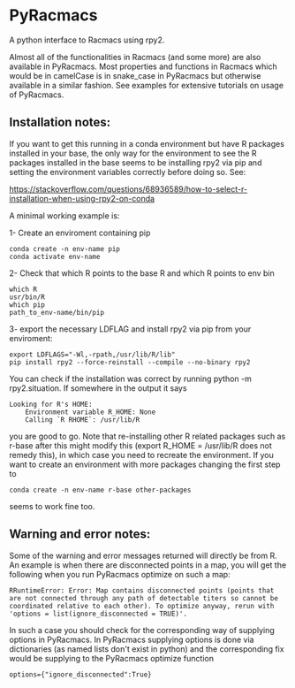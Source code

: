 # PyRacmacs
A python interface to Racmacs using rpy2.

Almost all of the functionalities in Racmacs (and some more) are also available in PyRacmacs. Most properties and functions in Racmacs which would be in camelCase 
is in snake_case in PyRacmacs but otherwise available in a similar fashion. See examples for extensive tutorials on usage of PyRacmacs.

## Installation notes:
If you want to get this running in a conda environment but have R packages installed in your base, the only way for the environment to see the R packages installed 
in the base seems to be installing rpy2 via pip and setting the environment variables correctly before doing so. See:

https://stackoverflow.com/questions/68936589/how-to-select-r-installation-when-using-rpy2-on-conda

A minimal working example is:

1- Create an enviroment containing pip
```
conda create -n env-name pip 
conda activate env-name
```

2- Check that which R points to the base R and which R points to env bin
```
which R
usr/bin/R
which pip
path_to_env-name/bin/pip
```

3- export the necessary LDFLAG and install rpy2 via pip from your enviroment:
```
export LDFLAGS="-Wl,-rpath,/usr/lib/R/lib"
pip install rpy2 --force-reinstall --compile --no-binary rpy2
```

You can check if the installation was correct by running python -m rpy2.situation.
If somewhere in the output it says

```
Looking for R's HOME:
    Environment variable R_HOME: None
    Calling `R RHOME`: /usr/lib/R
```

you are good to go. Note that re-installing other R related packages such as r-base after this might modify this (export R_HOME = /usr/lib/R does not remedy this), in which case
you need to recreate the environment. If you want to create an environment with more packages changing the first step to 

```
conda create -n env-name r-base other-packages
```

seems to work fine too.


## Warning and error notes:
Some of the warning and error messages returned will directly be from R. An example is when there are disconnected points in a map, you will get the following when you run PyRacmacs optimize on such a map:

```
RRuntimeError: Error: Map contains disconnected points (points that are not connected through any path of detectable titers so cannot be coordinated relative to each other). To optimize anyway, rerun with 'options = list(ignore_disconnected = TRUE)'.
```

In such a case you should check for the corresponding way of supplying options in PyRacmacs. In PyRacmacs supplying options is done via dictionaries (as named lists don't exist in python) and the corresponding fix would be
supplying to the PyRacmacs optimize function

```
options={"ignore_disconnected":True}
```

